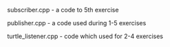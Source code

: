 subscriber.cpp - a code to 5th exercise 

publisher.cpp - a code used during 1-5 exercises

turtle_listener.cpp - code which used for 2-4 exercises
